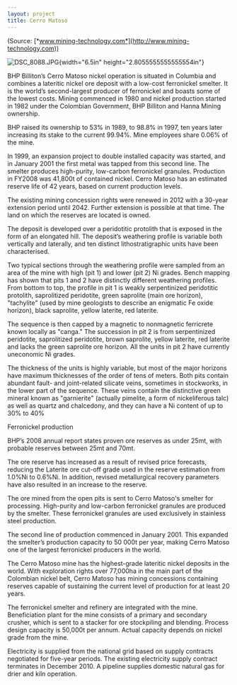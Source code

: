 ```yaml
---
layout: project
title: Cerro Matoso 
---
```


(Source:
[*www.mining-technology.com*](http://www.mining-technology.com))

![DSC\_8088.JPG](media/image01.jpg){width="6.5in"
height="2.8055555555555554in"}

BHP Billiton’s Cerro Matoso nickel operation is situated in Columbia and
combines a lateritic nickel ore deposit with a low-cost ferronickel
smelter. It is the world’s second-largest producer of ferronickel and
boasts some of the lowest costs. Mining commenced in 1980 and nickel
production started in 1982 under the Colombian Government, BHP Billiton
and Hanna Mining ownership.

BHP raised its ownership to 53% in 1989, to 98.8% in 1997, ten years
later increasing its stake to the current 99.94%. Mine employees share
0.06% of the mine.

In 1999, an expansion project to double installed capacity was started,
and in January 2001 the first metal was tapped from this second line.
The smelter produces high-purity, low-carbon ferronickel granules.
Production in FY2008 was 41,800t of contained nickel. Cerro Matoso has
an estimated reserve life of 42 years, based on current production
levels.

The existing mining concession rights were renewed in 2012 with a
30-year extension period until 2042. Further extension is possible at
that time. The land on which the reserves are located is owned.

The deposit is developed over a peridotitic protolith that is exposed in
the form of an elongated hill. The deposit’s weathering profile is
variable both vertically and laterally, and ten distinct
lithostratigraphic units have been characterised.

Two typical sections through the weathering profile were sampled from an
area of the mine with high (pit 1) and lower (pit 2) Ni grades. Bench
mapping has shown that pits 1 and 2 have distinctly different weathering
profiles. From bottom to top, the profile in pit 1 is weakly
serpentinized peridotitic protolith, saprolitized peridotite, green
saprolite (main ore horizon), "tachylite" (used by mine geologists to
describe an enigmatic Fe oxide horizon), black saprolite, yellow
laterite, red laterite.

The sequence is then capped by a magnetic to nonmagnetic ferricrete
known locally as "canga." The succession in pit 2 is from serpentinized
peridotite, saprolitized peridotite, brown saprolite, yellow laterite,
red laterite and lacks the green saprolite ore horizon. All the units in
pit 2 have currently uneconomic Ni grades.

The thickness of the units is highly variable, but most of the major
horizons have maximum thicknesses of the order of tens of meters. Both
pits contain abundant fault- and joint-related silicate veins, sometimes
in stockworks, in the lower part of the sequence. These veins contain
the distinctive green mineral known as "garnierite" (actually pimelite,
a form of nickeliferous talc) as well as quartz and chalcedony, and they
can have a Ni content of up to 30% to 40%

Ferronickel production

BHP’s 2008 annual report states proven ore reserves as under 25mt, with
probable reserves between 25mt and 70mt.

The ore reserve has increased as a result of revised price forecasts,
reducing the Laterite ore cut-off grade used in the reserve estimation
from 1.0%Ni to 0.6%Ni. In addition, revised metallurgical recovery
parameters have also resulted in an increase to the reserve.

The ore mined from the open pits is sent to Cerro Matoso's smelter for
processing. High-purity and low-carbon ferronickel granules are produced
by the smelter. These ferronickel granules are used exclusively in
stainless steel production.

The second line of production commenced in January 2001. This expanded
the smelter’s production capacity to 50 000t per year, making Cerro
Matoso one of the largest ferronickel producers in the world.

The Cerro Matoso mine has the highest-grade lateritic nickel deposits in
the world. With exploration rights over 77,000ha in the main part of the
Colombian nickel belt, Cerro Matoso has mining concessions containing
reserves capable of sustaining the current level of production for at
least 20 years.

The ferronickel smelter and refinery are integrated with the mine.
Beneficiation plant for the mine consists of a primary and secondary
crusher, which is sent to a stacker for ore stockpiling and blending.
Process design capacity is 50,000t per annum. Actual capacity depends on
nickel grade from the mine.

Electricity is supplied from the national grid based on supply contracts
negotiated for five-year periods. The existing electricity supply
contract terminates in December 2010. A pipeline supplies domestic
natural gas for drier and kiln operation.
